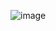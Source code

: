  ![image](https://user-images.githubusercontent.com/114508728/192594110-07391cf7-3f22-4290-bea2-fbeb2e28a8e0.png)

